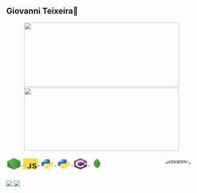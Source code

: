 ## Giovanni Teixeira🧐

<div align="center">
  <a href="https://github.com/giovanni-teixeira">
  <img height="170em" width="410" src="https://github-readme-stats.vercel.app/api?username=giovanni-teixeira&show_icons=true&theme=tokyonight&include_all_commits=true&count_private=true"/>
  <img height="167em" width="410" src="https://github-readme-stats.vercel.app/api/top-langs/?username=giovanni-teixeira&layout=compact&langs_count=7&theme=tokyonight"/>
</div>
  
<div style="display: inline_block"><br>
  <img align="center" alt="Giovanni-Node" height="30" width="40" src="https://raw.githubusercontent.com/devicons/devicon/master/icons/nodejs/nodejs-original.svg">
  <img align="center" alt="Giovanni-Javascript" height="30" width="40" src="https://raw.githubusercontent.com/devicons/devicon/master/icons/javascript/javascript-original.svg">
  <img align="center" alt="Giovanni-Javascript" height="30" width="40" src="https://raw.githubusercontent.com/devicons/devicon/master/icons/python/python-original.svg">
  <img align="center" alt="Giovanni-Python" height="30" width="40" src="https://raw.githubusercontent.com/devicons/devicon/master/icons/python/python-original.svg">
  <img align="center" alt="Giovanni-Csharp" height="30" width="40" src="https://raw.githubusercontent.com/devicons/devicon/master/icons/csharp/csharp-original.svg">
  <img align="center" alt="Giovanni-MongoDB" height="30" width="40" src="https://raw.githubusercontent.com/devicons/devicon/master/icons/mongodb/mongodb-original.svg">
  <img align="right" alt="Giovanni-pic" height="150" style="border-radius:50px;" src="https://media.giphy.com/media/KEYMsj2LcXzfcTP5ii/giphy.gif">
</div>
  
##
  
<div>
  <a href = "mailto:giovanni.12756@gmail.com"><img src="https://img.shields.io/badge/-Gmail-%23333?style=for-the-badge&logo=gmail&logoColor=white" target="_blank"></a>
  <a href="https://www.linkedin.com/in/giovanni-teixeira-aa00231ab/" target="_blank"><img src="https://img.shields.io/badge/-LinkedIn-%230077B5?style=for-the-badge&logo=linkedin&logoColor=white" target="_blank"></a> 
</div>
  
  
